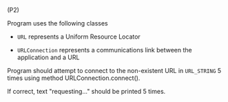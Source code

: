 (P2)

Program uses the following classes

- `URL` represents a Uniform Resource Locator

- `URLConnection` represents a communications link between the application and a URL

Program should attempt to connect to the non-existent URL in `URL_STRING` 5 times using method URLConnection.connect().
  
If correct, text "requesting..." should be printed 5 times.